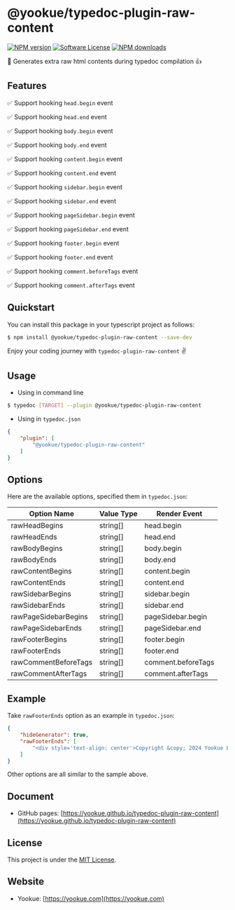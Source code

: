 # @yookue/typedoc-plugin-raw-content

[![NPM version](https://img.shields.io/npm/v/@yookue/typedoc-plugin-raw-content.svg?style=flat)](https://npmjs.org/package/@yookue/typedoc-plugin-raw-content)
[![Software License](https://img.shields.io/badge/license-MIT-brightgreen.svg?style=flat)](LICENSE.txt)
[![NPM downloads](http://img.shields.io/npm/dm/@yookue/typedoc-plugin-raw-content.svg?style=flat)](https://npmjs.org/package/@yookue/typedoc-plugin-raw-content)

🏅 Generates extra raw html contents during typedoc compilation 👍

## Features

✅ Support hooking `head.begin` event

✅ Support hooking `head.end` event

✅ Support hooking `body.begin` event

✅ Support hooking `body.end` event

✅ Support hooking `content.begin` event

✅ Support hooking `content.end` event

✅ Support hooking `sidebar.begin` event

✅ Support hooking `sidebar.end` event

✅ Support hooking `pageSidebar.begin` event

✅ Support hooking `pageSidebar.end` event

✅ Support hooking `footer.begin` event

✅ Support hooking `footer.end` event

✅ Support hooking `comment.beforeTags` event

✅ Support hooking `comment.afterTags` event

## Quickstart

You can install this package in your typescript project as follows:

```bash
$ npm install @yookue/typedoc-plugin-raw-content --save-dev
```

Enjoy your coding journey with `typedoc-plugin-raw-content` ✌️

## Usage

- Using in command line

```bash
$ typedoc [TARGET] --plugin @yookue/typedoc-plugin-raw-content
```

- Using in `typedoc.json`

```json
{
    "plugin": [
        "@yookue/typedoc-plugin-raw-content"
    ]
}
```

## Options

Here are the available options, specified them in `typedoc.json`:

| Option Name          | Value Type | Render Event       |
|----------------------|------------|--------------------|
| rawHeadBegins        | string[]   | head.begin         |
| rawHeadEnds          | string[]   | head.end           |
| rawBodyBegins        | string[]   | body.begin         |
| rawBodyEnds          | string[]   | body.end           |
| rawContentBegins     | string[]   | content.begin      |
| rawContentEnds       | string[]   | content.end        |
| rawSidebarBegins     | string[]   | sidebar.begin      |
| rawSidebarEnds       | string[]   | sidebar.end        |
| rawPageSidebarBegins | string[]   | pageSidebar.begin  |
| rawPageSidebarEnds   | string[]   | pageSidebar.end    |
| rawFooterBegins      | string[]   | footer.begin       |
| rawFooterEnds        | string[]   | footer.end         |
| rawCommentBeforeTags | string[]   | comment.beforeTags |
| rawCommentAfterTags  | string[]   | comment.afterTags  |

## Example

Take `rawFooterEnds` option as an example in `typedoc.json`:

```json
{
    "hideGenerator": true,
    "rawFooterEnds": [
        "<div style='text-align: center'>Copyright &copy; 2024 Yookue Ltd. All rights reserved</div>"
    ]
}
```

Other options are all similar to the sample above.

## Document

- GitHub pages: [https://yookue.github.io/typedoc-plugin-raw-content](https://yookue.github.io/typedoc-plugin-raw-content)

## License

This project is under the [MIT License](https://mit-license.org/).

## Website

- Yookue: [https://yookue.com](https://yookue.com)
